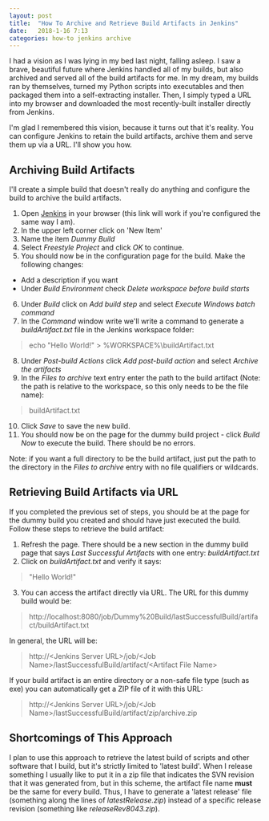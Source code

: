 ```yaml
---
layout: post
title:  "How To Archive and Retrieve Build Artifacts in Jenkins"
date:   2018-1-16 7:13
categories: how-to jenkins archive
---
```


I had a vision as I was lying in my bed last night, falling asleep. I saw a brave, beautiful future where Jenkins handled all of my builds, but also archived and served all of the build artifacts for me. In my dream, my builds ran by themselves, turned my Python scripts into executables and then packaged them into a self-extracting installer. Then, I simply typed a URL into my browser and downloaded the most recently-built installer directly from Jenkins.

I'm glad I remembered this vision, because it turns out that it's reality. You can configure Jenkins to retain the build artifacts, archive them and serve them up via a URL. I'll show you how.

## Archiving Build Artifacts ##

I'll create a simple build that doesn't really do anything and configure the build to archive the build artifacts.

1. Open [Jenkins](http://localhost:8080) in your browser (this link will work if you're configured the same way I am).
2. In the upper left corner click on 'New Item'
3. Name the item *Dummy Build*
4. Select *Freestyle Project* and click *OK* to continue.
5. You should now be in the configuration page for the build. Make the following changes:
* Add a description if you want
* Under *Build Environment* check *Delete workspace before build starts*
6. Under *Build* click on *Add build step* and select *Execute Windows batch command*
7. In the *Command* window write we'll write a command to generate a *buildArtifact.txt* file in the Jenkins workspace folder:  
> echo "Hello World!" > %WORKSPACE%\buildArtifact.txt  
8. Under *Post-build Actions* click *Add post-build action* and select *Archive the artifacts*
9. In the *Files to archive* text entry enter the path to the build artifact (Note: the path is relative to the workspace, so this only needs to be the file name):  
> buildArtifact.txt
10. Click *Save* to save the new build.
11. You should now be on the page for the dummy build project - click *Build Now* to execute the build. There should be no errors.

Note: if you want a full directory to be the build artifact, just put the path to the directory in the *Files to archive* entry with no file qualifiers or wildcards.

## Retrieving Build Artifacts via URL ##

If you completed the previous set of steps, you should be at the page for the dummy build you created and should have just executed the build. Follow these steps to retrieve the build artifact:

1. Refresh the page. There should be a new section in the dummy build page that says *Last Successful Artifacts* with one entry: *buildArtifact.txt*
2. Click on *buildArtifact.txt* and verify it says:  
> "Hello World!"
3. You can access the artifact directly via URL. The URL for this dummy build would be:  
> http://localhost:8080/job/Dummy%20Build/lastSuccessfulBuild/artifact/buildArtifact.txt

In general, the URL will be:  
> http://\<Jenkins Server URL\>/job/\<Job Name\>/lastSuccessfulBuild/artifact/\<Artifact File Name\>

If your build artifact is an entire directory or a non-safe file type (such as exe) you can automatically get a ZIP file of it with this URL:  
> http://\<Jenkins Server URL\>/job/\<Job Name\>/lastSuccessfulBuild/artifact/*zip*/archive.zip

## Shortcomings of This Approach ##

I plan to use this approach to retrieve the latest build of scripts and other software that I build, but it's strictly limited to 'latest build'. When I release something I usually like to put it in a zip file that indicates the SVN revision that it was generated from, but in this scheme, the artifact file name **must** be the same for every build. Thus, I have to generate a 'latest release' file (something along the lines of *latestRelease.zip*) instead of a specific release revision (something like *releaseRev8043.zip*).
